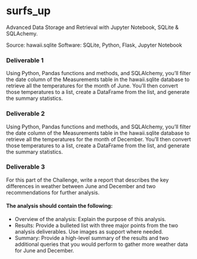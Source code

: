 # surfs_up

Advanced Data Storage and Retrieval with Jupyter Notebook, SQLite & SQLAchemy.

Source: hawaii.sqlite
Software: SQLite, Python, Flask, Jupyter Notebook 

### Deliverable 1
Using Python, Pandas functions and methods, and SQLAlchemy, you’ll filter the date column of the Measurements table in the hawaii.sqlite database to retrieve all the temperatures for the month of June. You’ll then convert those temperatures to a list, create a DataFrame from the list, and generate the summary statistics.


### Deliverable 2
Using Python, Pandas functions and methods, and SQLAlchemy, you’ll filter the date column of the Measurements table in the hawaii.sqlite database to retrieve all the temperatures for the month of December. You’ll then convert those temperatures to a list, create a DataFrame from the list, and generate the summary statistics.

### Deliverable 3
For this part of the Challenge, write a report that describes the key differences in weather between June and December and two recommendations for further analysis.
#### The analysis should contain the following:
- Overview of the analysis: Explain the purpose of this analysis.
- Results: Provide a bulleted list with three major points from the two analysis deliverables. Use images as support where needed.
- Summary: Provide a high-level summary of the results and two additional queries that you would perform to gather more weather data for June and December.
